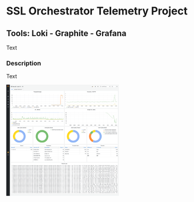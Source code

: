 # SSL Orchestrator Telemetry Project
## Tools: Loki - Graphite - Grafana

Text

### Description
Text


<img src="../../images/grafana_telemetry_page_20210924a.png" width="300">